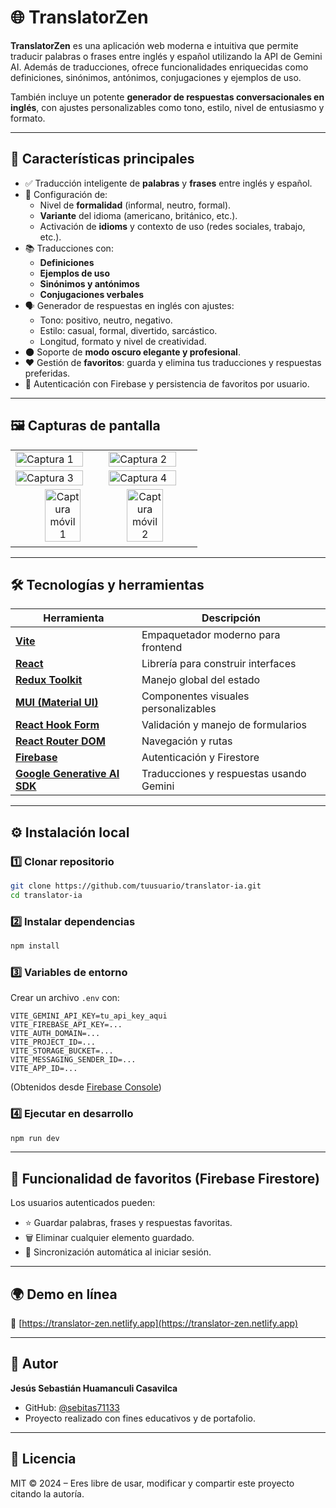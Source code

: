 # 🌐 TranslatorZen

**TranslatorZen** es una aplicación web moderna e intuitiva que permite traducir palabras o frases entre inglés y español utilizando la API de Gemini AI. Además de traducciones, ofrece funcionalidades enriquecidas como definiciones, sinónimos, antónimos, conjugaciones y ejemplos de uso.

También incluye un potente **generador de respuestas conversacionales en inglés**, con ajustes personalizables como tono, estilo, nivel de entusiasmo y formato.

---

## 🚀 Características principales

- ✅ Traducción inteligente de **palabras** y **frases** entre inglés y español.
- 🎯 Configuración de:
  - Nivel de **formalidad** (informal, neutro, formal).
  - **Variante** del idioma (americano, británico, etc.).
  - Activación de **idioms** y contexto de uso (redes sociales, trabajo, etc.).
- 📚 Traducciones con:
  - **Definiciones**
  - **Ejemplos de uso**
  - **Sinónimos y antónimos**
  - **Conjugaciones verbales**
- 🗣️ Generador de respuestas en inglés con ajustes:
  - Tono: positivo, neutro, negativo.
  - Estilo: casual, formal, divertido, sarcástico.
  - Longitud, formato y nivel de creatividad.
- 🌑 Soporte de **modo oscuro elegante y profesional**.
- ❤️ Gestión de **favoritos**: guarda y elimina tus traducciones y respuestas preferidas.
- 🔐 Autenticación con Firebase y persistencia de favoritos por usuario.

---

## 🖼️ Capturas de pantalla

<div align="center">
  <table>
    <tr>
      <td><img src="https://github.com/user-attachments/assets/4493729f-517c-477f-9ba6-b9549feef981" alt="Captura 1" width="90%"></td>
      <td><img src="https://github.com/user-attachments/assets/1e7549a0-3b62-4ba1-b899-5068f0ae5512" alt="Captura 2" width="90%"></td>
    </tr>
    <tr>
      <td><img src="https://github.com/user-attachments/assets/1f56b469-da36-4768-a055-eba5f5418e0c" alt="Captura 3" width="90%"></td>
      <td><img src="https://github.com/user-attachments/assets/737b2cb5-eb66-42ed-875f-a5e4dd36f2da" alt="Captura 4" width="90%"></td>
    </tr>
    <tr>
     <td colspan="2" align="center">
        <img src="https://github.com/user-attachments/assets/737b2cb5-eb66-42ed-875f-a5e4dd36f2da" alt="Captura móvil 1" width="45%">
        <img src="https://github.com/user-attachments/assets/1a31b6c6-9f1f-4366-9c9d-df2b52f91227" alt="Captura móvil 2" width="45%">
      </td>
    </tr>
  </table>
</div>


---

## 🛠️ Tecnologías y herramientas

| Herramienta                                            | Descripción                             |
| ------------------------------------------------------ | --------------------------------------- |
| [**Vite**](https://vitejs.dev)                         | Empaquetador moderno para frontend      |
| [**React**](https://react.dev)                         | Librería para construir interfaces      |
| [**Redux Toolkit**](https://redux-toolkit.js.org)      | Manejo global del estado                |
| [**MUI (Material UI)**](https://mui.com)               | Componentes visuales personalizables    |
| [**React Hook Form**](https://react-hook-form.com)     | Validación y manejo de formularios      |
| [**React Router DOM**](https://reactrouter.com)        | Navegación y rutas                      |
| [**Firebase**](https://firebase.google.com)            | Autenticación y Firestore               |
| [**Google Generative AI SDK**](https://ai.google.dev/) | Traducciones y respuestas usando Gemini |

---

## ⚙️ Instalación local

### 1️⃣ Clonar repositorio

```bash
git clone https://github.com/tuusuario/translator-ia.git
cd translator-ia
```

### 2️⃣ Instalar dependencias

```bash
npm install
```

### 3️⃣ Variables de entorno

Crear un archivo `.env` con:

```env
VITE_GEMINI_API_KEY=tu_api_key_aqui
VITE_FIREBASE_API_KEY=...
VITE_AUTH_DOMAIN=...
VITE_PROJECT_ID=...
VITE_STORAGE_BUCKET=...
VITE_MESSAGING_SENDER_ID=...
VITE_APP_ID=...
```

(Obtenidos desde [Firebase Console](https://console.firebase.google.com))

### 4️⃣ Ejecutar en desarrollo

```bash
npm run dev
```

---

## 🧪 Funcionalidad de favoritos (Firebase Firestore)

Los usuarios autenticados pueden:

- ⭐ Guardar palabras, frases y respuestas favoritas.
- 🗑️ Eliminar cualquier elemento guardado.
- 🔄 Sincronización automática al iniciar sesión.

---

## 🌍 Demo en línea

🔗 [https://translator-zen.netlify.app](https://translator-zen.netlify.app)

---

## 👤 Autor

**Jesús Sebastián Huamanculi Casavilca**

- GitHub: [@sebitas71133](https://github.com/sebitas71133)
- Proyecto realizado con fines educativos y de portafolio.

---

## 📄 Licencia

MIT © 2024 – Eres libre de usar, modificar y compartir este proyecto citando la autoría.
